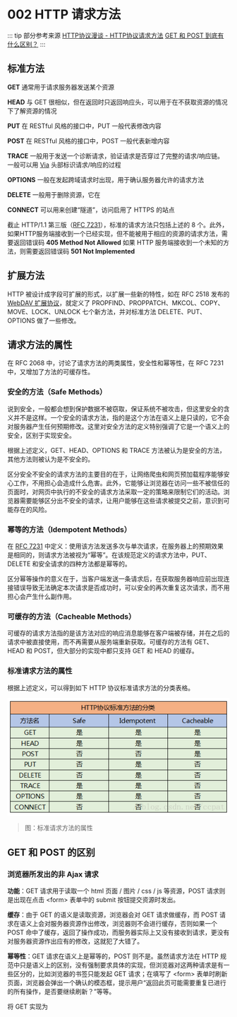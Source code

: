 # 002 HTTP 请求方法

::: tip 部分参考来源
[HTTP协议漫谈 - HTTP协议请求方法](https://blog.csdn.net/ccpat/article/details/79463473)
[GET 和 POST 到底有什么区别？](https://www.zhihu.com/question/28586791)
:::

## 标准方法

**GET** 通常用于请求服务器发送某个资源

**HEAD** 与 GET 很相似，但在返回时只返回响应头，可以用于在不获取资源的情况下了解资源的情况

**PUT** 在 RESTful 风格的接口中，PUT 一般代表修改内容

**POST** 在 RESTful 风格的接口中，POST 一般代表新增内容

**TRACE** 一般用于发送一个诊断请求，验证请求是否穿过了完整的请求/响应链。一般可以用 [Via](https://developer.mozilla.org/zh-CN/docs/Web/HTTP/Headers/Via) 头部标识请求/响应的过程

**OPTIONS** 一般在发起跨域请求时出现，用于确认服务器允许的请求方法

**DELETE** 一般用于删除资源，它在

**CONNECT** 可以用来创建“隧道”，访问启用了 HTTPS 的站点

截止 HTTP/1.1 第三版（[RFC 7231](https://tools.ietf.org/html/rfc7231)），标准的请求方法只包括上述的 8 个。此外，如果HTTP服务端接收到一个已经实现，但不能被用于相应的资源的请求方法，需要返回错误码 **405 Method Not Allowed** 如果 HTTP 服务端接收到一个未知的方法，则需要返回错误码 **501 Not Implemented**

## 扩展方法

HTTP 被设计成字段可扩展的形式，以扩展一些新的特性，如在 RFC 2518 发布的 [WebDAV 扩展协议](https://zh.wikipedia.org/wiki/%E5%9F%BA%E4%BA%8EWeb%E7%9A%84%E5%88%86%E5%B8%83%E5%BC%8F%E7%BC%96%E5%86%99%E5%92%8C%E7%89%88%E6%9C%AC%E6%8E%A7%E5%88%B6)，就定义了 PROPFIND、PROPPATCH、MKCOL、COPY、MOVE、LOCK、UNLOCK 七个新方法，并对标准方法 DELETE、PUT、OPTIONS 做了一些修改。

## 请求方法的属性

在 RFC 2068 中，讨论了请求方法的两类属性，安全性和幂等性，在 RFC 7231 中，又增加了方法的可缓存性。

### 安全的方法（Safe Methods）

说到安全，一般都会想到保护数据不被窃取，保证系统不被攻击，但这里安全的含义并不是这样。一个安全的请求方法，指的是这个方法在语义上是只读的，它不会对服务器产生任何预期修改。这里对安全方法的定义特别强调了它是一个语义上的安全，区别于实现安全。

根据上述定义，GET、HEAD、OPTIONS 和 TRACE 方法被认为是安全的方法，其他方法则被认为是不安全的。

区分安全不安全的请求方法的主要目的在于，让网络爬虫和网页预加载程序能够安心工作，不用担心会造成什么危害。此外，它能够让浏览器在访问一些不被信任的页面时，对网页中执行的不安全的请求方法采取一定的策略来限制它们的活动。浏览器需要能够区分出不安全的请求，让用户能够在这些请求被提交之前，意识到可能存在的风险。

### 幂等的方法（Idempotent Methods）

在 [RFC 7231](https://tools.ietf.org/html/rfc7231#section-4.2.2) 中定义：使用该方法发送多次与单次请求，在服务器上的预期效果是相同的，则请求方法被视为“幂等”。在该规范定义的请求方法中，PUT、DELETE 和安全请求的四种方法都是幂等的。

区分幂等操作的意义在于，当客户端发送一条请求后，在获取服务器响应前出现连接错误导致无法确定本次请求是否成功时，可以安全的再次重复这次请求，而不用担心会产生什么副作用。

### 可缓存的方法（Cacheable Methods）

可缓存的请求方法指的是该方法对应的响应消息能够在客户端被存储，并在之后的请求中被直接使用，而不再需要从服务端重新获取。可缓存的方法有 GET、HEAD 和 POST，但大部分的实现中都只支持 GET 和 HEAD 的缓存。

### 标准请求方法的属性

根据上述定义，可以得到如下 HTTP 协议标准请求方法的分类表格。

![标准请求方法的属性](../image/00012.png)
> 图：标准请求方法的属性

## GET 和 POST 的区别

### 浏览器所发出的非 Ajax 请求

**功能**：GET 请求用于读取一个 html 页面 / 图片 / css / js 等资源，POST 请求则是出现在点击 &lt;form&gt; 表单中的 submit 按钮提交资源时发出。

**缓存**：由于 GET 的语义是读取资源，浏览器会对 GET 请求做缓存，而 POST 请求在语义上会对服务器资源作出修改，浏览器则不会进行缓存，否则如果一个 POST 命中了缓存，返回了操作成功，而服务器实际上又没有接收到请求，更没有对服务器资源作出应有的修改，这就犯了大错了。

**幂等性**：GET 请求在语义上是幂等的，POST 则不是。虽然请求方法在 HTTP 规范中只是语义上的区别，没有强制要求具体的实现，但浏览器对这两种请求是有一些区分的，比如浏览器的书签只能发起 GET 请求；在填写了 &lt;form&gt; 表单时刷新页面，浏览器会弹出一个确认的模态框，提示用户“返回此页可能需要重复已进行的所有操作，是否要继续刷新？”等等。

将 GET 实现为
